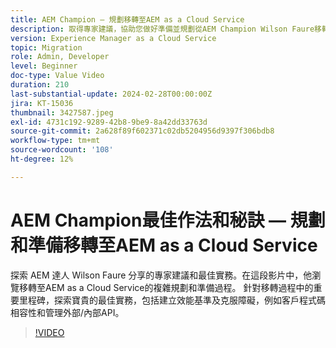 ```yaml
---
title: AEM Champion — 規劃移轉至AEM as a Cloud Service
description: 取得專家建議，協助您做好準備並規劃從AEM Champion Wilson Faure移轉至AEM as a Cloud Service。
version: Experience Manager as a Cloud Service
topic: Migration
role: Admin, Developer
level: Beginner
doc-type: Value Video
duration: 210
last-substantial-update: 2024-02-28T00:00:00Z
jira: KT-15036
thumbnail: 3427587.jpeg
exl-id: 4731c192-9289-42b8-9be9-8a42dd33763d
source-git-commit: 2a628f89f602371c02db5204956d9397f306bdb8
workflow-type: tm+mt
source-wordcount: '108'
ht-degree: 12%

---
```


# AEM Champion最佳作法和秘訣 — 規劃和準備移轉至AEM as a Cloud Service

探索 AEM 達人 Wilson Faure 分享的專家建議和最佳實務。在這段影片中，他瀏覽移轉至AEM as a Cloud Service的複雜規劃和準備過程。 針對移轉過程中的重要里程碑，探索寶貴的最佳實務，包括建立效能基準及克服障礙，例如客戶程式碼相容性和管理外部/內部API。

>[!VIDEO](https://video.tv.adobe.com/v/3445940/?learn=on&captions=chi_hant)
